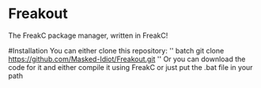 # Freakout
The FreakC package manager, written in FreakC!

#Installation
You can either clone this repository:
'' batch
     git clone https://github.com/Masked-Idiot/Freakout.git
''
Or you can download the code for it and either compile it using FreakC or just put the .bat file in your path
